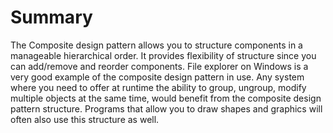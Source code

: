 # Summary

The Composite design pattern allows you to structure components in a manageable hierarchical order.
It provides flexibility of structure since you can add/remove and reorder components.
File explorer on Windows is a very good example of the composite design pattern in use.
Any system where you need to offer at runtime the ability to group, ungroup, modify multiple objects at the same time, would benefit from the composite design pattern structure. Programs that allow you to draw shapes and graphics will often also use this structure as well.
